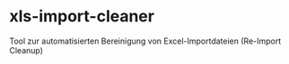 # xls-import-cleaner
Tool zur automatisierten Bereinigung von Excel-Importdateien (Re-Import Cleanup)
